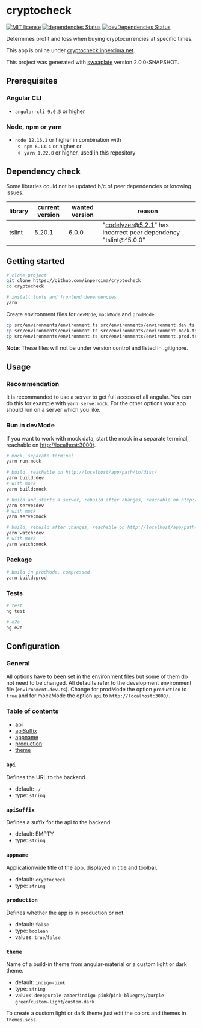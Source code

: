 # cryptocheck

[![MIT license](https://img.shields.io/badge/license-MIT-blue.svg)](./LICENSE.md)
[![dependencies Status](https://david-dm.org/inpercima/cryptocheck/status.svg)](https://david-dm.org/inpercima/cryptocheck)
[![devDependencies Status](https://david-dm.org/inpercima/cryptocheck/dev-status.svg)](https://david-dm.org/inpercima/cryptocheck?type=dev)

Determines profit and loss when buying cryptocurrencies at specific times.

This app is online under [cryptocheck.inpercima.net](http://cryptocheck.inpercima.net).

This project was generated with [swaaplate](https://github.com/inpercima/swaaplate) version 2.0.0-SNAPSHOT.

## Prerequisites

### Angular CLI

* `angular-cli 9.0.5` or higher

### Node, npm or yarn

* `node 12.16.1` or higher in combination with
  * `npm 6.13.4` or higher or
  * `yarn 1.22.0` or higher, used in this repository

## Dependency check

Some libraries could not be updated b/c of peer dependencies or knowing issues.

| library    | current version | wanted version | reason |
| ---------- | --------------- | -------------- | ------ |
| tslint     | 5.20.1          | 6.0.0          | "codelyzer@5.2.1" has incorrect peer dependency "tslint@^5.0.0" |

## Getting started

```bash
# clone project
git clone https://github.com/inpercima/cryptocheck
cd cryptocheck

# install tools and frontend dependencies
yarn
```

Create environment files for `devMode`, `mockMode` and `prodMode`.

```bash
cp src/environments/environment.ts src/environments/environment.dev.ts
cp src/environments/environment.ts src/environments/environment.mock.ts
cp src/environments/environment.ts src/environments/environment.prod.ts
```

**Note**: These files will not be under version control and listed in .gitignore.

## Usage

### Recommendation

It is recommanded to use a server to get full access of all angular.
You can do this for example with `yarn serve:mock`.
For the other options your app should run on a server which you like.

### Run in devMode

If you want to work with mock data, start the mock in a separate terminal, reachable on [http://localhost:3000/](http://localhost:3000/).

```bash
# mock, separate terminal
yarn run:mock
```

```bash
# build, reachable on http://localhost/app/path/to/dist/
yarn build:dev
# with mock
yarn build:mock

# build and starts a server, rebuild after changes, reachable on http://localhost:4200/
yarn serve:dev
# with mock
yarn serve:mock

# build, rebuild after changes, reachable on http://localhost/app/path/to/dist/
yarn watch:dev
# with mock
yarn watch:mock
```

### Package

```bash
# build in prodMode, compressed
yarn build:prod
```

### Tests

```bash
# test
ng test

# e2e
ng e2e
```

## Configuration

### General

All options have to been set in the environment files but some of them do not need to be changed.
All defaults refer to the development environment file (`environment.dev.ts`).
Change for prodMode the option `production` to `true` and for mockMode the option `api` to `http://localhost:3000/`.

### Table of contents

* [api](#api)
* [apiSuffix](#apiSuffix)
* [appname](#appname)
* [production](#production)
* [theme](#theme)

### `api`

Defines the URL to the backend.

* default: `./`
* type: `string`

### `apiSuffix`

Defines a suffix for the api to the backend.

* default: EMPTY
* type: `string`

### `appname`

Applicationwide title of the app, displayed in title and toolbar.

* default: `cryptocheck`
* type: `string`

### `production`

Defines whether the app is in production or not.

* default: `false`
* type: `boolean`
* values: `true`/`false`

### `theme`

Name of a build-in theme from angular-material or a custom light or dark theme.

* default: `indigo-pink`
* type: `string`
* values: `deeppurple-amber`/`indigo-pink`/`pink-bluegrey`/`purple-green`/`custom-light`/`custom-dark`

To create a custom light or dark theme just edit the colors and themes in `themes.scss`.

